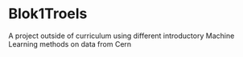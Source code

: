 # Blok1Troels
A project outside of curriculum using different introductory Machine Learning methods on data from Cern
